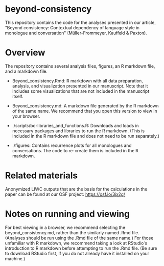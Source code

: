 # beyond-consistency
This repository contains the code for the analyses presented in our article, "Beyond consistency: Contextual dependency of language style in monologue and conversation" (Müller-Frommeyer, Kauffeld & Paxton).

# Overview
The repository contains several analysis files, figures, an R markdown file, and a markdown file.

 - Beyond_consistency.Rmd: R markdown with all data preparation, analysis, and visualization presented in our manuscript. 		Note that it includes some visualizations that are not included in the manuscript itself.

- Beyond_consistency.md: A markdown file generated by the R markdown of the same name. We recommend that you open this 		version to view in your browser.

- ./scripts/bc-libraries_and_functions.R: Downloads and loads in necessary packages and libraries to run the R markdown. 	(This is included in the R markdown file and does not need to be run separately.)

- ./figures: Contains recurrence plots for all monologues and conversations. The code to re-create them is included in the R markdown.

# Related materials
Anonymized LIWC outputs that are the basis for the calculations in the paper can be found at our OSF project: https://osf.io/3jx2g/

# Notes on running and viewing
For best viewing in a browser, we recommend selecting the beyond_consistency.md, rather than the similarly named .Rmd file. (Analyses should be run using the .Rmd file of the same name.)
For those unfamiliar with R markdown, we recommend taking a look at RStudio's introduction to R markdown before attempting to run the .Rmd file. (Be sure to download RStudio first, if you do not already have it installed on your machine.)
